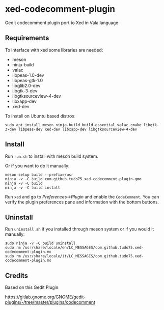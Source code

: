 # xed-codecomment-plugin

Gedit codecomment plugin port to Xed in Vala language 

## Requirements

To interface with xed some libraries are needed:

* meson
* ninja-build
* valac
* libpeas-1.0-dev
* libpeas-gtk-1.0
* libglib2.0-dev
* libgtk-3-dev
* libgtksourceview-4-dev
* libxapp-dev
* xed-dev

To install on Ubuntu based distros:

    sudo apt install meson ninja-build build-essential valac cmake libgtk-3-dev libpeas-dev xed-dev libxapp-dev libgtksourceview-4-dev

## Install

Run <code>run.sh</code> to install with meson build system.

Or if you want to do it manually:

    meson setup build --prefix=/usr
    ninja -v -C build com.github.tudo75.xed-codecomment-plugin-gmo
    ninja -v -C build
    ninja -v -C build install
    

Run <code>xed</code> and go to <i>Preferences->Plugin</i> and enable the <code>CodeComment</code>. 
You can verify the plugin preferences pane and information with the bottom buttons.

## Uninstall

Run <code>uninstall.sh</code> if you installed through meson system or if you would it manually:
    
    sudo ninja -v -C build uninstall
    sudo rm /usr/share/locale/en/LC_MESSAGES/com.github.tudo75.xed-codecomment-plugin.mo
    sudo rm /usr/share/locale/it/LC_MESSAGES/com.github.tudo75.xed-codecomment-plugin.mo

## Credits

Based on this Gedit Plugin

https://gitlab.gnome.org/GNOME/gedit-plugins/-/tree/master/plugins/codecomment
